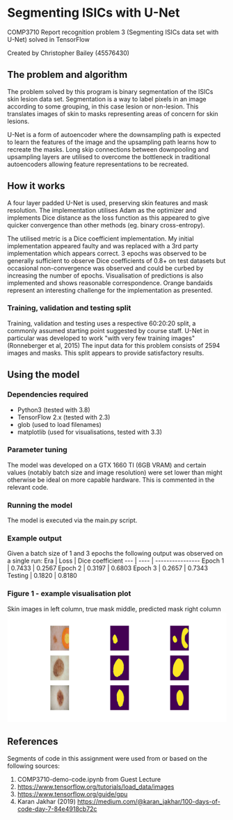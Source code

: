 # Segmenting ISICs with U-Net

COMP3710 Report recognition problem 3 (Segmenting ISICs data set with U-Net) solved in TensorFlow

Created by Christopher Bailey (45576430)

## The problem and algorithm
The problem solved by this program is binary segmentation of the ISICs skin lesion data set. Segmentation is a way to label pixels in an image according to some grouping, in this case lesion or non-lesion. This translates images of skin to masks representing areas of concern for skin lesions.

U-Net is a form of autoencoder where the downsampling path is expected to learn the features of the image and the upsampling path learns how to recreate the masks. Long skip connections between downpooling and upsampling layers are utilised to overcome the bottleneck in traditional autoencoders allowing feature representations to be recreated.

## How it works
A four layer padded U-Net is used, preserving skin features and mask resolution. The implementation utilises Adam as the optimizer and implements Dice distance as the loss function as this appeared to give quicker convergence than other methods (eg. binary cross-entropy).

The utilised metric is a Dice coefficient implementation. My initial implementation appeared faulty and was replaced with a 3rd party implementation which appears correct. 3 epochs was observed to be generally sufficient to observe Dice coefficients of 0.8+ on test datasets but occasional non-convergence was observed and could be curbed by increasing the number of epochs. Visualisation of predictions is also implemented and shows reasonable correspondence. Orange bandaids represent an interesting challenge for the implementation as presented.

### Training, validation and testing split
Training, validation and testing uses a respective 60:20:20 split, a commonly assumed starting point suggested by course staff. U-Net in particular was developed to work "with very few training images" (Ronneberger et al, 2015) The input data for this problem consists of 2594 images and masks. This split appears to provide satisfactory results.

## Using the model
### Dependencies required
* Python3 (tested with 3.8)
* TensorFlow 2.x (tested with 2.3)
* glob (used to load filenames)
* matplotlib (used for visualisations, tested with 3.3)

### Parameter tuning
The model was developed on a GTX 1660 TI (6GB VRAM) and certain values (notably batch size and image resolution) were set lower than might otherwise be ideal on more capable hardware. This is commented in the relevant code.

### Running the model
The model is executed via the main.py script.

### Example output
Given a batch size of 1 and 3 epochs the following output was observed on a single run:
Era | Loss | Dice coefficient
--- | ---- | ----------------
Epoch 1 | 0.7433 | 0.2567
Epoch 2 | 0.3197 | 0.6803
Epoch 3 | 0.2657 | 0.7343
Testing | 0.1820 | 0.8180


### Figure 1 - example visualisation plot
Skin images in left column, true mask middle, predicted mask right column
![Visualisation of predictions](visual.png)

## References
Segments of code in this assignment were used from or based on the following sources:
1. COMP3710-demo-code.ipynb from Guest Lecture
1. https://www.tensorflow.org/tutorials/load_data/images
1. https://www.tensorflow.org/guide/gpu
1. Karan Jakhar (2019) https://medium.com/@karan_jakhar/100-days-of-code-day-7-84e4918cb72c
